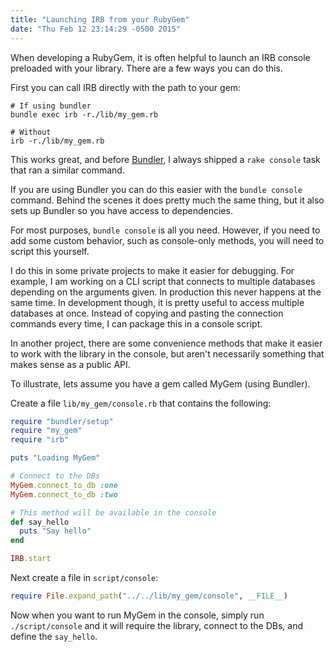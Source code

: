 ```yaml
---
title: "Launching IRB from your RubyGem"
date: "Thu Feb 12 23:14:29 -0500 2015"
---
```


When developing a RubyGem, it is often helpful to launch an IRB console
preloaded with your library. There are a few ways you can do this.

First you can call IRB directly with the path to your gem:

```
# If using bundler
bundle exec irb -r./lib/my_gem.rb

# Without
irb -r./lib/my_gem.rb
```

This works great, and before [Bundler][], I always shipped a `rake console`
task that ran a similar command.


If you are using Bundler you can do this easier with the `bundle console`
command. Behind the scenes it does pretty much the same thing, but it also
sets up Bundler so you have access to dependencies.

For most purposes, `bundle console` is all you need. However, if you need to
add some custom behavior, such as console-only methods, you will need to
script this yourself.

I do this in some private projects to make it easier for debugging. For
example, I am working on a CLI script that connects to multiple databases
depending on the arguments given. In production this never happens at the same
time. In development though, it is pretty useful to access multiple databases
at once. Instead of copying and pasting the connection commands every time, I
can package this in a console script.

In another project, there are some convenience methods that make it easier to
work with the library in the console, but aren't necessarily something that
makes sense as a public API.

To illustrate, lets assume you have a gem called MyGem (using Bundler).

Create a file `lib/my_gem/console.rb` that contains the following:

```ruby
require "bundler/setup"
require "my_gem"
require "irb"

puts "Loading MyGem"

# Connect to the DBs
MyGem.connect_to_db :one
MyGem.connect_to_db :two

# This method will be available in the console
def say_hello
  puts "Say hello"
end

IRB.start
```

Next create a file in `script/console`:

```ruby
require File.expand_path("../../lib/my_gem/console", __FILE__)
```

Now when you want to run MyGem in the console, simply run `./script/console`
and it will require the library, connect to the DBs, and define the
`say_hello`.

[Bundler]: http://bundler.io/
